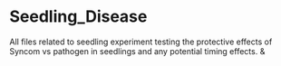 # Seedling_Disease
All files related to seedling experiment testing the protective effects of Syncom vs pathogen in seedlings and any potential timing effects. &amp; 
